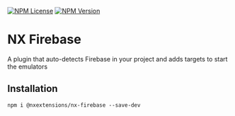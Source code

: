 [![NPM License](https://img.shields.io/npm/l/%40nxextensions%2fnx-firebase)]()
[![NPM Version](https://img.shields.io/npm/v/%40nxextensions%2fnx-firebase)]()

# NX Firebase

A plugin that auto-detects Firebase in your project and adds targets to start the emulators

## Installation

`npm i @nxextensions/nx-firebase --save-dev`
